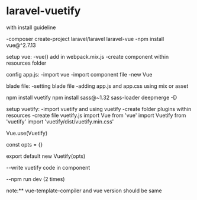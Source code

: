 # laravel-vuetify
with install guideline


<laravel install>
-composer create-project laravel/laravel laravel-vue

<vue install>
-npm install vue@^2.7.13

setup vue:
-vue() add in webpack.mix.js
-create component within resources folder

config app.js:
-import vue
-import component file
-new Vue

blade file:
-setting blade file
-adding app.js and app.css using mix or asset

<vuetify install>
npm install vuetify
npm install sass@~1.32 sass-loader deepmerge -D

setup vuetify:
-import vuetify and using vuetify
-create folder plugins within resources
-create file vuetify.js
import Vue from 'vue'
import Vuetify from 'vuetify'
import 'vuetify/dist/vuetify.min.css'

Vue.use(Vuetify)

const opts = {}

export default new Vuetify(opts)

--write vuetify code in component


--npm run dev (2 times)

note:** vue-template-compiler and vue version should be same
